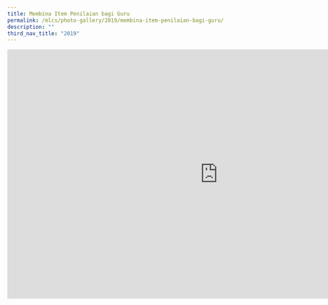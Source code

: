```yaml
---
title: Membina Item Penilaian bagi Guru
permalink: /mlcs/photo-gallery/2019/membina-item-penilaian-bagi-guru/
description: ""
third_nav_title: "2019"
---
```

<iframe allowfullscreen="true" height="569" width="960" frameborder="0" src="https://docs.google.com/presentation/d/e/2PACX-1vQvUinUqO531Yyw_RHBjuRJ2Y8zjQxe1179idWfe8aUd9vteKvaw9mhehwpdWQc9ngT9I_UGG8Q4vHG/embed?start=false&amp;loop=false&amp;delayms=3000"></iframe>